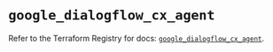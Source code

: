 # `google_dialogflow_cx_agent`

Refer to the Terraform Registry for docs: [`google_dialogflow_cx_agent`](https://registry.terraform.io/providers/hashicorp/google-beta/6.19.0/docs/resources/google_dialogflow_cx_agent).

